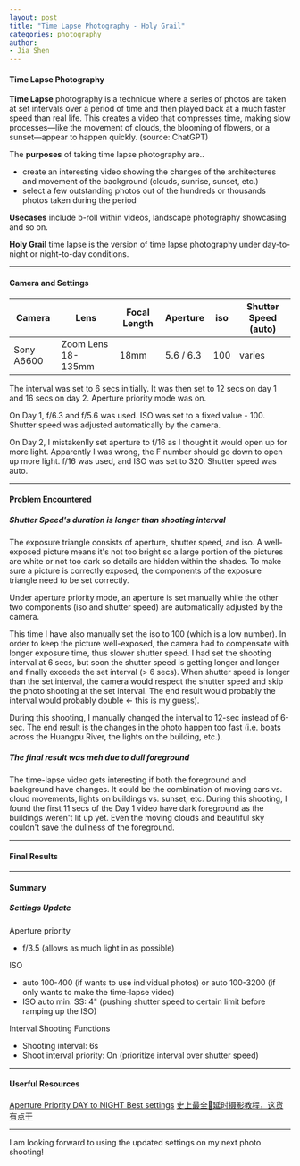 ```yaml
---
layout: post
title: "Time Lapse Photography - Holy Grail"
categories: photography
author:
- Jia Shen
---
```


#### **Time Lapse Photography**

**Time Lapse** photography is a technique where a series of photos are taken at set intervals over a period of time and then played back at a much faster speed than real life. This creates a video that compresses time, making slow processes—like the movement of clouds, the blooming of flowers, or a sunset—appear to happen quickly. (source: ChatGPT)

The **purposes** of taking time lapse photography are..
- create an interesting video showing the changes of the architectures and movement of the background (clouds, sunrise, sunset, etc.)
- select a few outstanding photos out of the hundreds or thousands photos taken during the period

**Usecases** include b-roll within videos, landscape photography showcasing and so on.

**Holy Grail** time lapse is the version of time lapse photography under day-to-night or night-to-day conditions.

---

#### **Camera and Settings**

Camera           | Lens                  | Focal Length     | Aperture         | iso              | Shutter Speed (auto)
---------------- | --------------------- | ---------------- | ---------------- | ---------------- | ---------------------
Sony A6600       | Zoom Lens 18-135mm    | 18mm             | 5.6 / 6.3        | 100              | varies

The interval was set to 6 secs initially. It was then set to 12 secs on day 1 and 16 secs on day 2.
Aperture priority mode was on.

On Day 1, f/6.3 and f/5.6 was used. ISO was set to a fixed value - 100.
Shutter speed was adjusted automatically by the camera.

On Day 2, I mistakenlly set aperture to f/16 as I thought it would open up for more light. Apparently I was wrong, the F number should go down to open up more light.
f/16 was used, and ISO was set to 320.
Shutter speed was auto.

---

#### **Problem Encountered**
##### Shutter Speed's duration is longer than shooting interval
The exposure triangle consists of aperture, shutter speed, and iso. A well-exposed picture means it's not too bright so a large portion of the pictures are white or not too dark so details are hidden within the shades. To make sure a picture is correctly exposed, the components of the exposure triangle need to be set correctly.

Under aperture priority mode, an aperture is set manually while the other two components (iso and shutter speed) are automatically adjusted by the camera.

This time I have also manually set the iso to 100 (which is a low number). In order to keep the picture well-exposed, the camera had to compensate with longer exposure time, thus slower shutter speed. I had set the shooting interval at 6 secs, but soon the shutter speed is getting longer and longer and finally exceeds the set interval (> 6 secs). When shutter speed is longer than the set interval, the camera would respect the shutter speed and skip the photo shooting at the set interval. The end result would probably the interval would probably double <- this is my guess).

During this shooting, I manually changed the interval to 12-sec instead of 6-sec. The end result is the changes in the photo happen too fast (i.e. boats across the Huangpu River, the lights on the building, etc.).

##### The final result was meh due to dull foreground
The time-lapse video gets interesting if both the foreground and background have changes. It could be the combination of moving cars vs. cloud movements, lights on buildings vs. sunset, etc.
During this shooting, I found the first 11 secs of the Day 1 video have dark foreground as the buildings weren't lit up yet. Even the moving clouds and beautiful sky couldn't save the dullness of the foreground.

---

#### **Final Results**


---

#### **Summary**

##### Settings Update

Aperture priority 

- f/3.5 (allows as much light in as possible)

ISO

- auto 100-400 (if wants to use individual photos) or auto 100-3200 (if only wants to make the time-lapse video)
- ISO auto min. SS: 4" (pushing shutter speed to certain limit before ramping up the ISO)

Interval Shooting Functions

- Shooting interval: 6s
- Shoot interval priority: On (prioritize interval over shutter speed)

---

#### **Userful Resources**
[Aperture Priority DAY to NIGHT Best settings](https://www.youtube.com/watch?v=64PcHYwRv7U)
[史上最全📸延时摄影教程，这货有点干](https://www.xiaohongshu.com/discovery/item/66a449ee0000000005038adb?source=webshare&xsec_token=ABGThElJbdgmXlFruxkkUeV1Hb9z9I_lOYfbJmrZh9K6E=&xsec_source=pc_share)

---
I am looking forward to using the updated settings on my next photo shooting!


